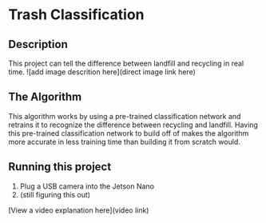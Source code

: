 # Trash Classification

## Description

This project can tell the difference between landfill and recycling in real time.
![add image descrition here](direct image link here)

## The Algorithm

This algorithm works by using a pre-trained classification network and retrains it to recognize the difference between recycling and landfill. Having this pre-trained classification network to build off of makes the algorithm more accurate in less training time than building it from scratch would.

## Running this project

1. Plug a USB camera into the Jetson Nano
2. (still figuring this out)

[View a video explanation here](video link)
